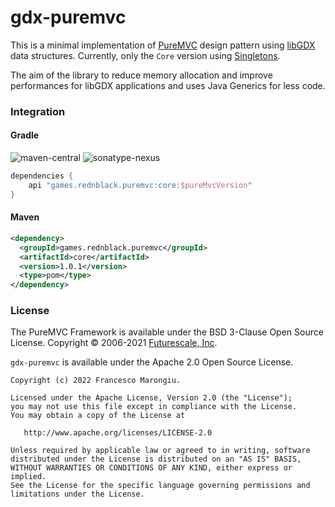 # gdx-puremvc

This is a minimal implementation of [PureMVC](https://puremvc.org/) design pattern using [libGDX](https://libgdx.com) data structures.
Currently, only the `Core` version using [Singletons](https://en.wikipedia.org/wiki/Singleton_pattern).

The aim of the library to reduce memory allocation and improve performances for libGDX applications and uses Java Generics for less code.

### Integration

#### Gradle
![maven-central](https://img.shields.io/maven-central/v/games.rednblack.puremvc/core?color=blue&label=release)
![sonatype-nexus](https://img.shields.io/nexus/s/games.rednblack.puremvc/core?label=snapshot&server=https%3A%2F%2Foss.sonatype.org)

```groovy
dependencies {
    api "games.rednblack.puremvc:core:$pureMvcVersion"
}
```

#### Maven
```xml
<dependency>
  <groupId>games.rednblack.puremvc</groupId>
  <artifactId>core</artifactId>
  <version>1.0.1</version>
  <type>pom</type>
</dependency>
```

### License
The PureMVC Framework is available under the BSD 3-Clause Open Source License. Copyright © 2006-2021 [Futurescale, Inc](http://futurescale.com).

`gdx-puremvc` is available under the Apache 2.0 Open Source License.
```
Copyright (c) 2022 Francesco Marongiu.

Licensed under the Apache License, Version 2.0 (the "License");
you may not use this file except in compliance with the License.
You may obtain a copy of the License at

   http://www.apache.org/licenses/LICENSE-2.0

Unless required by applicable law or agreed to in writing, software
distributed under the License is distributed on an "AS IS" BASIS,
WITHOUT WARRANTIES OR CONDITIONS OF ANY KIND, either express or implied.
See the License for the specific language governing permissions and
limitations under the License.
```